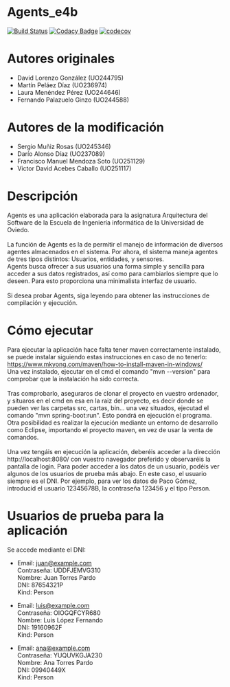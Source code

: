 

# Agents_e4b

[![Build Status](https://travis-ci.org/Arquisoft/Agents_e4b.svg?branch=master)](https://travis-ci.org/Arquisoft/Agents_e4b)
[![Codacy Badge](https://api.codacy.com/project/badge/Grade/e680327c40a44a6b8378a8171066e341)](https://www.codacy.com/app/jelabra/Agents_e4b?utm_source=github.com&utm_medium=referral&utm_content=Arquisoft/Agents_e4b&utm_campaign=badger)
[![codecov](https://codecov.io/gh/Arquisoft/Agents_e4b/branch/master/graph/badge.svg)](https://codecov.io/gh/Arquisoft/Agents_e4b)

# Autores originales

- David Lorenzo González (UO244795)
- Martín Peláez Díaz (UO236974)
- Laura Menéndez Pérez (UO244646)
- Fernando Palazuelo Ginzo (UO244588)

# Autores de la modificación
- Sergio Muñiz Rosas (UO245346)
- Darío Alonso Díaz (UO237089)
- Francisco Manuel Mendoza Soto (UO251129)
- Victor David Acebes Caballo (UO251117)

# Descripción

Agents es una aplicación elaborada para la asignatura Arquitectura del Software de la Escuela de Ingeniería informática de la Universidad de Oviedo.
<br><br>
La función de Agents es la de permitir el manejo de información de diversos agentes almacenados en el sistema. Por ahora, el sistema maneja agentes de tres tipos distintos: Usuarios, entidades, y sensores.<br>
Agents busca ofrecer a sus usuarios una forma simple y sencilla para acceder a sus datos registrados, así como para cambiarlos siempre que lo deseen. Para esto proporciona una minimalista interfaz de usuario.
<br><br>
Si desea probar Agents, siga leyendo para obtener las instrucciones de compilación y ejecución.

# Cómo ejecutar
Para ejecutar la aplicación hace falta tener maven correctamente instalado, se puede instalar siguiendo estas instrucciones en caso de no tenerlo: https://www.mkyong.com/maven/how-to-install-maven-in-windows/ <br> 
Una vez instalado, ejecutar en el cmd el comando "mvn --version" para comprobar que la instalación ha sido correcta.
<br><br>
Tras comprobarlo, aseguraros de clonar el proyecto en vuestro ordenador, y situaros en el cmd en esa en la raiz del proyecto, es decir donde se pueden ver las carpetas src, cartas, bin... una vez situados, ejecutad el comando "mvn spring-boot:run". Esto pondrá en ejecución el programa.<br>
Otra posibilidad es realizar la ejecución mediante un entorno de desarrollo como Eclipse, importando el proyecto maven, en vez de usar la venta de comandos.
<br><br>
Una vez tengáis en ejecución la aplicación, deberéis acceder a la dirección http://localhost:8080/ con vuestro navegador preferido y observaréis la pantalla de login. Para poder acceder a los datos de un usuario, podéis ver algunos de los usuarios de prueba más abajo. En este caso, el usuario siempre es el DNI. Por ejemplo, para ver los datos de Paco Gómez, introducid el usuario 12345678B, la contraseña 123456 y el tipo Person.

# Usuarios de prueba para la aplicación

Se accede mediante el DNI:

- Email: juan@example.com <br>
  Contraseña: UDDFJEMVG310 <br>
  Nombre: Juan Torres Pardo <br>
  DNI: 87654321P <br>
  Kind: Person  <br>

- Email: luis@example.com <br>
  Contraseña: OIOGQFCYR680 <br>
  Nombre: Luis López Fernando <br>
  DNI: 19160962F <br>
  Kind: Person  <br>

- Email: ana@example.com <br>
  Contraseña: YUQUVKGJA230 <br>
  Nombre: Ana Torres Pardo <br>
  DNI: 09940449X <br>
  Kind: Person  <br>



